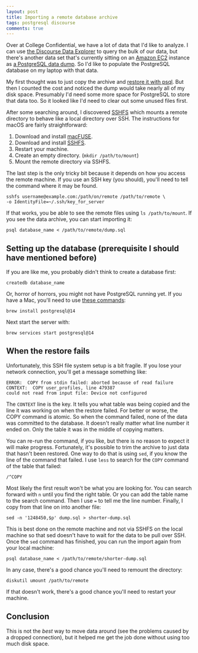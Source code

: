 ```yaml
---
layout: post
title: Importing a remote database archive
tags: postgresql discourse
comments: true
---
```


Over at College Confidential, we have a lot of data that I'd like to
analyze. I can use [the Discourse Data
Explorer](https://meta.discourse.org/t/discourse-data-explorer/32566)
to query the bulk of our data, but there's another data set that's
currently sitting on an [Amazon EC2](https://aws.amazon.com/ec2/)
instance as [a PostgreSQL data
dump](https://www.postgresql.org/docs/current/app-pgdump.html). So I'd
like to populate the PostgreSQL database on my laptop with that data.

My first thought was to just copy the archive and [restore it with
psql](https://www.postgresql.org/docs/15/backup-dump.html#BACKUP-DUMP-RESTORE). But
then I counted the cost and noticed the dump would take nearly all of
my disk space. Presumably I'd need some more space for PostgreSQL to
store that data too. So it looked like I'd need to clear out some
unused files first.

After some searching around, I discovered
[SSHFS](https://github.com/osxfuse/osxfuse/wiki/SSHFS) which mounts a
remote directory to behave like a local directory over SSH. The
instructions for macOS are fairly straightforward:

1. Download and install [macFUSE](http://osxfuse.github.io/).
2. Download and install [SSHFS](http://osxfuse.github.io/).
3. Restart your machine.
4. Create an empty directory. (`mkdir /path/to/mount`)
5. Mount the remote directory via SSHFS.

The last step is the only tricky bit because it depends on how you
access the remote machine. If you use an SSH key (you should), you'll
need to tell the command where it may be found.

```
sshfs username@example.com:/path/on/remote /path/to/remote \
-o IdentityFile=~/.ssh/key_for_server
```

If that works, you be able to see the remote files using `ls
/path/to/mount`. If you see the data archive, you can start importing
it:

```
psql database_name < /path/to/remote/dump.sql
```

## Setting up the database (prerequisite I should have mentioned before) 

If you are like me, you probably didn't think to create a database first:

```
createdb database_name
```

Or, horror of horrors, you might not have PostgreSQL running yet. If
you have a Mac, you'll need to use [these
commands](https://wiki.postgresql.org/wiki/Homebrew):

```
brew install postgresql@14
```

Next start the server with:

```
brew services start postgresql@14
```

## When the restore fails

Unfortunately, this SSH file system setup is a bit fragile. If you
lose your network connection, you'll get a message something like:

```
ERROR:  COPY from stdin failed: aborted because of read failure
CONTEXT:  COPY user_profiles, line 479387
could not read from input file: Device not configured
```

The `CONTEXT` line is the key. It tells you what table was being
copied and the line it was working on when the restore failed. For
better or worse, the COPY command is atomic. So when the command
failed, none of the data was committed to the database. It doesn't
really matter what line number it ended on. Only the table it was in
the middle of copying matters.

You can re-run the command, if you like, but there is no reason to
expect it will make progress. Fortunately, it's possible to trim the
archive to just data that hasn't been restored. One way to do that is
using `sed`, if you know the line of the command that failed. I use
`less` to search for the `COPY` command of the table that failed:

```
/^COPY
```

Most likely the first result won't be what you are looking for. You
can search forward with `n` until you find the right table. Or you can
add the table name to the search command. Then I use `=` to tell me
the line number. Finally, I copy from that line on into another file:

```
sed -n '1248450,$p' dump.sql > shorter-dump.sql 
```

This is best done on the remote machine and not via SSHFS on the local
machine so that sed doesn't have to wait for the data to be pull over
SSH. Once the `sed` command has finished, you can run the import again
from your local machine:

```
psql database_name < /path/to/remote/shorter-dump.sql
```

In any case, there's a good chance you'll need to remount the
directory:

```
diskutil umount /path/to/remote
```

If that doesn't work, there's a good chance you'll need to restart
your machine.

## Conclusion

This is not the _best_ way to move data around (see the problems
caused by a dropped connection), but it helped me get the job done
without using too much disk space.
